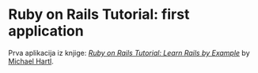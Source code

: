 # Ruby on Rails Tutorial: first application
Prva aplikacija iz knjige:
[*Ruby on Rails Tutorial: Learn Rails by Example*](http://railstutorial.org/)
by [Michael Hartl](http://michaelhartl.com/).